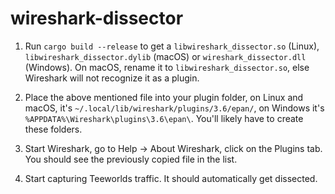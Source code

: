 wireshark-dissector
===================

1. Run `cargo build --release` to get a `libwireshark_dissector.so` (Linux),
   `libwireshark_dissector.dylib` (macOS) or `wireshark_dissector.dll`
   (Windows). On macOS, rename it to `libwireshark_dissector.so`, else
   Wireshark will not recognize it as a plugin.

2. Place the above mentioned file into your plugin folder, on Linux and macOS,
   it's `~/.local/lib/wireshark/plugins/3.6/epan/`, on Windows it's
   `%APPDATA%\Wireshark\plugins\3.6\epan\`. You'll likely have to create these
   folders.

3. Start Wireshark, go to Help → About Wireshark, click on the Plugins tab. You
   should see the previously copied file in the list.

4. Start capturing Teeworlds traffic. It should automatically get dissected.
